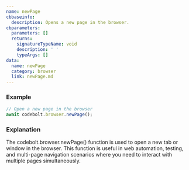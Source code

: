 ```yaml
---
name: newPage
cbbaseinfo:
  description: Opens a new page in the browser.
cbparameters:
  parameters: []
  returns:
    signatureTypeName: void
    description: ' '
    typeArgs: []
data:
  name: newPage
  category: browser
  link: newPage.md
---
```

<CBBaseInfo/> 
 <CBParameters/>

### Example

```js
// Open a new page in the browser
await codebolt.browser.newPage();

```

### Explanation
The codebolt.browser.newPage() function is used to open a new tab or window in the browser. This function is useful in web automation, testing, and multi-page navigation scenarios where you need to interact with multiple pages simultaneously.